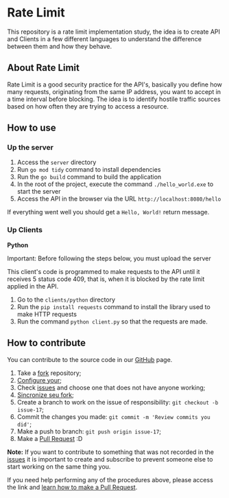 # Rate Limit

This repository is a rate limit implementation study, the idea is to create API and Clients in a few different languages to understand the difference between them and how they behave.

## About Rate Limit

Rate Limit is a good security practice for the API's, basically you define how many requests, originating from the same IP address, you want to accept in a time interval before blocking. The idea is to identify hostile traffic sources based on how often they are trying to access a resource.

## How to use

### Up the server

1. Access the `server` directory
2. Run `go mod tidy` command to install dependencies
3. Run the `go build` command to build the application
4. In the root of the project, execute the command `./hello_world.exe` to start the server
5. Access the API in the browser via the URL `http://localhost:8080/hello`

If everything went well you should get a `Hello, World!` return message.

### Up Clients

**Python**

Important: Before following the steps below, you must upload the server  

This client's code is programmed to make requests to the API until it receives 5 status code 409, that is, when it is blocked by the rate limit applied in the API.  

1. Go to the `clients/python` directory
2. Run the `pip install requests` command to install the library used to make HTTP requests
3. Run the command `python client.py` so that the requests are made.

## How to contribute

You can contribute to the source code in our [GitHub](https://github.com/leobaiano/rate-limit) page.

1. Take a [fork](https://help.github.com/articles/fork-a-repo/) repository;
3. [Configure your](https://help.github.com/articles/configuring-a-remote-for-a-fork/);
2. Check [issues](https://github.com/WordPressBeloHorizonte/horizon-theme/issues) and choose one that does not have anyone working;
4. [Sincronize seu fork](https://help.github.com/articles/syncing-a-fork/);
2. Create a branch to work on the issue of responsibility: `git checkout -b issue-17`;
3. Commit the changes you made: `git commit -m 'Review commits you did'`;
4. Make a push to branch: `git push origin issue-17`;
5. Make a [Pull Request](https://help.github.com/articles/using-pull-requests/) :D

**Note:** If you want to contribute to something that was not recorded in the [issues](https://github.com/leobaiano/rate-limit/issues) it is important to create and subscribe to prevent someone else to start working on the same thing you.

If you need help performing any of the procedures above, please access the link and [learn how to make a Pull Request](https://help.github.com/articles/creating-a-pull-request/).